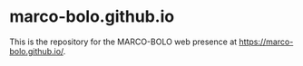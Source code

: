 
# marco-bolo.github.io

This is the repository for the MARCO-BOLO web presence at <https://marco-bolo.github.io/>.
